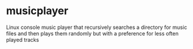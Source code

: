 # musicplayer
Linux console music player that recursively searches a directory for music files and then plays them randomly but with a preference for less often played tracks
